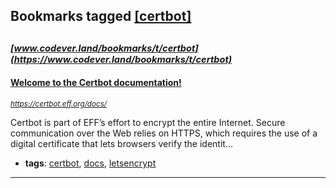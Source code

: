 ## Bookmarks tagged [[certbot]](https://www.codever.land/search?q=[certbot])

_<sup><sup>[www.codever.land/bookmarks/t/certbot](https://www.codever.land/bookmarks/t/certbot)</sup></sup>_
---
#### [Welcome to the Certbot documentation! ](https://certbot.eff.org/docs/)
_<sup>https://certbot.eff.org/docs/</sup>_

Certbot is part of EFF’s effort to encrypt the entire Internet. Secure communication over the Web relies on HTTPS, which requires the use of a digital certificate that lets browsers verify the identit...
* **tags**: [certbot](../tagged/certbot.md), [docs](../tagged/docs.md), [letsencrypt](../tagged/letsencrypt.md)
---
